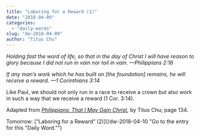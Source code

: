 ```yaml
---
title: "Laboring for a Reward (1)"
date: "2018-04-09"
categories: 
  - "daily-words"
slug: "dw-2018-04-09"
author: "Titus Chu"
---
```


_Holding fast the word of life, so that in the day of Christ I will have reason to glory because I did not run in vain nor toil in vain._ _—Philippians 2:16_

_If any man’s work which he has built on \[the foundation\] remains, he will receive a reward._ _—1 Corinthians 3:14_

Like Paul, we should not only run in a race to receive a crown but also work in such a way that we receive a reward (1 Cor. 3:14).

Adapted from _[Philippians: That I May Gain Christ](/book-philippians/ "Go to the listing for this book."),_ by Titus Chu; page 134.

Tomorrow: [“Laboring for a Reward” (2)](/dw-2018-04-10 "Go to the entry for this "Daily Word."")
